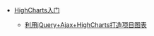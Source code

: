
* [HighCharts入门](./docs/22HigCharts/_sidebar.md)
  
  * [利用jQuery+Ajax+HighCharts打造项目图表](./docs/22HigCharts/01Highcharts入门/Query+Ajax+HighCharts打造项目图表.md)
